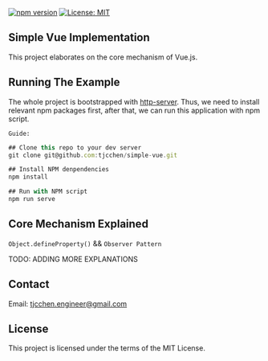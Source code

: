 [![npm version](https://d25lcipzij17d.cloudfront.net/badge.svg?id=js&type=6&v=6.14.9&x2=0)](https://www.npmjs.com/) [![License: MIT](https://img.shields.io/badge/License-MIT-yellow.svg)](https://opensource.org/licenses/MIT)

## Simple Vue Implementation
This project elaborates on the core mechanism of Vue.js.

## Running The Example
The whole project is bootstrapped with [http-server](https://github.com/http-party/http-server). Thus, we need to install relevant npm packages first, after that, we can run this application with npm script.

`Guide:`

```js
## Clone this repo to your dev server
git clone git@github.com:tjcchen/simple-vue.git

## Install NPM denpendencies
npm install

## Run with NPM script
npm run serve
```

## Core Mechanism Explained
`Object.defineProperty()` && `Observer Pattern`  

TODO: ADDING MORE EXPLANATIONS

## Contact
Email: tjcchen.engineer@gmail.com

## License
This project is licensed under the terms of the MIT License.
